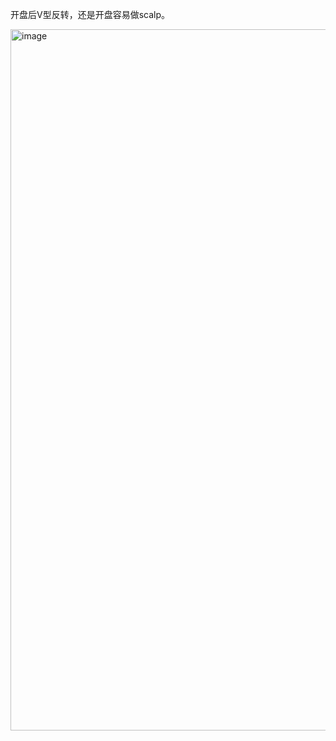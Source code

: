 开盘后V型反转，还是开盘容易做scalp。  

<img width="2510" height="1122" alt="image" src="https://github.com/user-attachments/assets/4a73713d-fdd6-4fd7-90d9-b7ff1b3ec87f" />
